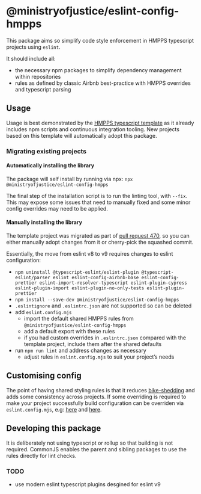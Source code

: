 # @ministryofjustice/eslint-config-hmpps

This package aims so simplify code style enforcement in HMPPS typescript projects using `eslint`.

It should include all:

- the necessary npm packages to simplify dependency management within repositories
- rules as defined by classic Airbnb best-practice with HMPPS overrides and typescript parsing

## Usage

Usage is best demonstrated by the [HMPPS typescript template](https://github.com/ministryofjustice/hmpps-template-typescript)
as it already includes npm scripts and continuous integration tooling.
New projects based on this template will automatically adopt this package.

### Migrating existing projects

#### Automatically installing the library

The package will self install by running via npx:
`npx @ministryofjustice/eslint-config-hmpps`

The final step of the installation script is to run the linting tool, with `--fix`.
This may expose some issues that need to manually fixed and some minor config overrides may need to be applied.

#### Manually installing the library

The template project was migrated as part of [pull request 470](https://github.com/ministryofjustice/hmpps-template-typescript/pull/470),
so you can either manually adopt changes from it or cherry-pick the squashed commit.

Essentially, the move from eslint v8 to v9 requires changes to eslint configuration:

- `npm uninstall @typescript-eslint/eslint-plugin @typescript-eslint/parser eslint eslint-config-airbnb-base eslint-config-prettier eslint-import-resolver-typescript eslint-plugin-cypress eslint-plugin-import eslint-plugin-no-only-tests eslint-plugin-prettier`
- `npm install --save-dev @ministryofjustice/eslint-config-hmpps`
- `.eslintignore` and `.eslintrc.json` are not supported so can be deleted
- add `eslint.config.mjs`
  - import the default shared HMPPS rules from `@ministryofjustice/eslint-config-hmpps`
  - add a default export with these rules
  - if you had custom overrides in `.eslintrc.json` compared with the template project,
    include them after the shared defaults
- run `npm run lint` and address changes as necessary
  - adjust rules in `eslint.config.mjs` to suit your project’s needs

## Customising config

The point of having shared styling rules is that it reduces [bike-shedding](https://en.wiktionary.org/wiki/bikeshedding#:~:text=(file)-,Noun,Procrastination.) and adds some consistency across projects.
If some overriding is required to make your project successfully build configuration can be overriden via `eslint.config.mjs`,
e.g: [here](https://github.com/ministryofjustice/hmpps-assess-for-early-release-ui/pull/46)
and [here](https://github.com/ministryofjustice/hmpps-incident-reporting/pull/255).

## Developing this package

It is deliberately not using typescript or rollup so that building is not required.
CommonJS enables the parent and sibling packages to use the rules directly for lint checks.

### TODO

- use modern eslint typescript plugins desgined for eslint v9
